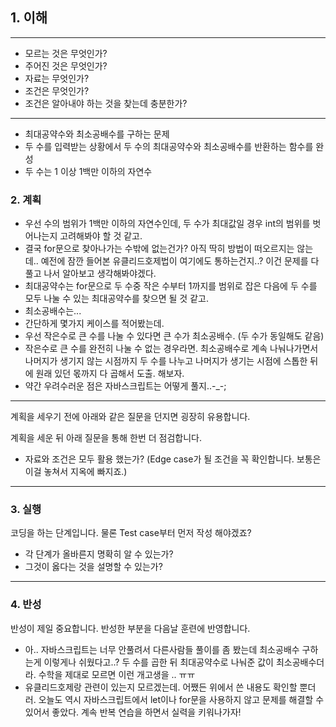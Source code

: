 ## 1. 이해

---
- 모르는 것은 무엇인가?
- 주어진 것은 무엇인가?
- 자료는 무엇인가?
- 조건은 무엇인가?
- 조건은 알아내야 하는 것을 찾는데 충분한가?
---
- 최대공약수와 최소공배수를 구하는 문제
- 두 수를 입력받는 상황에서 두 수의 최대공약수와 최소공배수를 반환하는 함수를 완성
- 두 수는 1 이상 1백만 이하의 자연수

### 2. 계획
- 우선 수의 범위가 1백만 이하의 자연수인데, 두 수가 최대값일 경우 int의 범위를 벗어나는지 고려해봐야 할 것 같고.
- 결국 for문으로 찾아나가는 수밖에 없는건가? 아직 딱히 방법이 떠오르지는 않는데.. 예전에 잠깐 들어본 유클리드호제법이 여기에도 통하는건지..? 이건 문제를 다 풀고 나서 알아보고 생각해봐야겠다.
- 최대공약수는 for문으로 두 수중 작은 수부터 1까지를 범위로 잡은 다음에 두 수를 모두 나눌 수 있는 최대공약수를 찾으면 될 것 같고.
- 최소공배수는...
- 간단하게 몇가지 케이스를 적어봤는데.
- 우선 작은수로 큰 수를 나눌 수 있다면 큰 수가 최소공배수. (두 수가 동일해도 같음)
- 작은수로 큰 수를 완전히 나눌 수 없는 경우라면. 최소공배수로 계속 나눠나가면서 나머지가 생기지 않는 시점까지 두 수를 나누고 나머지가 생기는 시점에 스톱한 뒤에 원래 있던 몫까지 다 곱해서 도출. 해보자.
- 약간 우려수러운 점은 자바스크립트는 어떻게 풀지..-_-;

---
계획을 세우기 전에 아래와 같은 질문을 던지면 굉장히 유용합니다.

계획을 세운 뒤 아래 질문을 통해 한번 더 점검합니다.

- 자료와 조건은 모두 활용 했는가? (Edge case가 될 조건을 꼭 확인합니다. 보통은 이걸 놓쳐서 지옥에 빠지죠.)
---

### 3. 실행

코딩을 하는 단계입니다. 물론 Test case부터 먼저 작성 해야겠죠?

- 각 단계가 올바른지 명확히 알 수 있는가?
- 그것이 옳다는 것을 설명할 수 있는가?

---

### 4. 반성

반성이 제일 중요합니다. 반성한 부분을 다음날 훈련에 반영합니다.
- 아.. 자바스크립트는 너무 안풀려서 다른사람들 풀이를 좀 봤는데 최소공배수 구하는게 이렇게나 쉬웠다고..? 두 수를 곱한 뒤 최대공약수로 나눠준 값이 최소공배수더라. 수학을 제대로 모르면 이런 개고생을 .. ㅠㅠ
- 유클리드호제랑 관련이 있는지 모르겠는데. 어쨌든 위에서 쓴 내용도 확인할 뿐더러. 오늘도 역시 자바스크립트에서 let이나 for문을 사용하지 않고 문제를 해결할 수 있어서 좋았다. 계속 반복 연습을 하면서 실력을 키워나가자!
